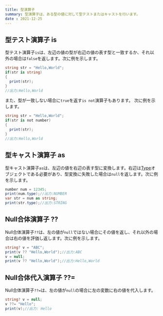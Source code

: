```yaml
---
title: 型演算子
summary: 型演算子は、ある型の値に対して型テストまたはキャストを行います。
date : 2021-12-25
---
```


## 型テスト演算子 is
型テスト演算子`is`は、左辺の値の型が右辺の値の表す型と一致するか、それ以外の場合は`false`を返します。次に例を示します。

```cs title="AliceScript"
string str = "Hello,World";
if(str is string)
{
  print(str);
}
//出力:Hello,World
```

また、型が一致しない場合に`true`を返す`is not`演算子もあります。
次に例を示します。

```cs title="AliceScript"
string str = "Hello,World";
if(str is not number)
{
  print(str);
}
//出力:Hello,World
```

## 型キャスト演算子 as
型キャスト演算子`as`は、左辺の値を右辺の表す型に変換します。右辺は[Type](../api/alice/interpreter/type/index.md)オブジェクトである必要があり、型変換に失敗した場合は`null`を返します。次に例を示します。

```cs title="AliceScript"
number num = 12345;
print(num.type);//出力:NUMBER
var str = num as string;
print(str.type);//出力:STRING
```

## Null合体演算子 ??
Null合体演算子`??`は、左の値が`null`ではない場合にその値を返し、それ以外の場合は右の値を評価し返します。次に例を示します。

```cs title="AliceScript"
string? v = "ABC";
print(v ?? "Hello,World");//出力:ABC
v = null;
print(v ?? "Hello,World");//出力:Hello,World
```

## Null合体代入演算子 ??=
Null合体演算子`??=`は、左の値が`null`の場合に左の変数に右の値を代入します。

```cs title="AliceScript"
string? v = null;
v ??= "Hello";
print(v);//出力: Hello
```
